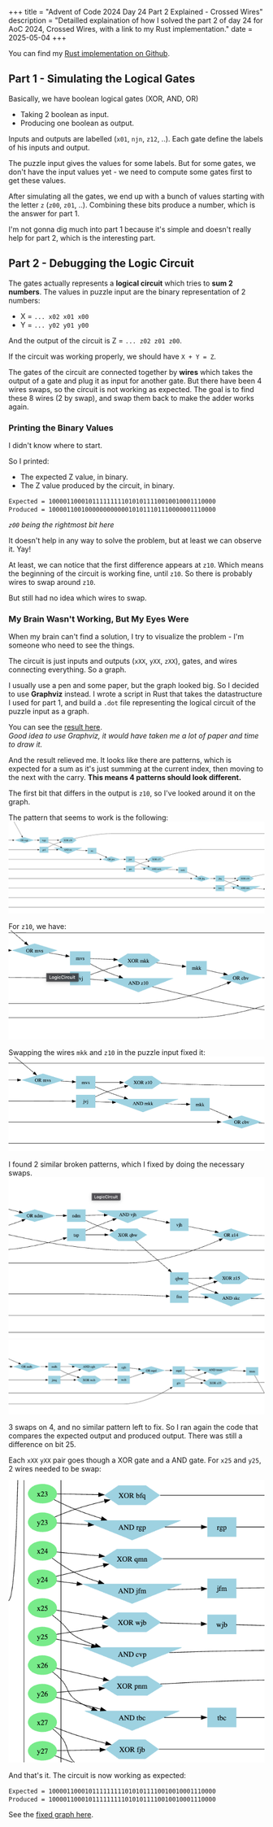 +++
title = "Advent of Code 2024 Day 24 Part 2 Explained - Crossed Wires"
description = "Detailled explaination of how I solved the part 2 of day 24 for AoC 2024, Crossed Wires, with a link to my Rust implementation."
date = 2025-05-04
+++

You can find my [Rust implementation on Github](https://github.com/antoineprdhmm/advent_of_code/blob/master/src/y2024/day24/mod.rs).

## Part 1 - Simulating the Logical Gates

Basically, we have boolean logical gates (XOR, AND, OR)
- Taking 2 boolean as input.
- Producing one boolean as output.

Inputs and outputs are labelled (`x01`, `njn`, `z12`, ..). Each gate define the labels of his inputs and output.

The puzzle input gives the values for some labels. But for some gates, we don't have the input values yet - we need to compute some gates first to get these values.  

After simulating all the gates, we end up with a bunch of values starting with the letter `z` (`z00`, `z01`, ..).
Combining these bits produce a number, which is the answer for part 1.
 
I'm not gonna dig much into part 1 because it's simple and doesn't really help for part 2, which is the interesting part.

## Part 2 - Debugging the Logic Circuit

The gates actually represents a **logical circuit** which tries to **sum 2 numbers**.
The values in puzzle input are the binary representation of 2 numbers:
- X = `... x02 x01 x00`
- Y = `... y02 y01 y00`

And the output of the circuit is Z = `... z02 z01 z00`.

If the circuit was working properly, we should have `X + Y = Z`.

The gates of the circuit are connected together by **wires** which takes the output of a gate and plug it as input for another gate.
But there have been 4 wires swaps, so the circuit is not working as expected.
The goal is to find these 8 wires (2 by swap), and swap them back to make the adder works again.

### Printing the Binary Values

I didn't know where to start.

So I printed:
- The expected Z value, in binary.
- The Z value produced by the circuit, in binary.

```
Expected = 1000011000101111111110101011110010010001110000
Produced = 1000011001000000000000101011101110000001110000
```
*`z00` being the rightmost bit here*

It doesn't help in any way to solve the problem, but at least we can observe it. Yay! 

At least, we can notice that the first difference appears at `z10`. Which means the beginning of the circuit is working fine, until `z10`.
So there is probably wires to swap around `z10`.

But still had no idea which wires to swap.

### My Brain Wasn't Working, But My Eyes Were 

When my brain can't find a solution, I try to visualize the problem - I'm someone who need to see the things.

The circuit is just inputs and outputs (`xXX`, `yXX`, `zXX`), gates, and wires connecting everything. So a graph.

I usually use a pen and some paper, but the graph looked big. So I decided to use **Graphviz** instead. I wrote a script in Rust that takes the datastructure I used for part 1, and build a `.dot` file representing the logical circuit of the puzzle input as a graph.

You can see the [result here](https://raw.githubusercontent.com/antoineprdhmm/advent_of_code/refs/heads/master/src/y2024/day24/initial_day24.svg).  
*Good idea to use Graphviz, it would have taken me a lot of paper and time to draw it.* 

And the result relieved me. It looks like there are patterns, which is expected for a sum as it's just summing at the current index, then moving to the next with the carry. **This means 4 patterns should look different.**

The first bit that differs in the output is `z10`, so I've looked around it on the graph.

The pattern that seems to work is the following:
<img src="/advent_of_code_2024_day_24_part_2_explained/expected_pattern.png" />

For `z10`, we have:
<img src="/advent_of_code_2024_day_24_part_2_explained/broken_z10.png" />

Swapping the wires `mkk` and `z10` in the puzzle input fixed it:
<img src="/advent_of_code_2024_day_24_part_2_explained/fixed_z10.png" />

I found 2 similar broken patterns, which I fixed by doing the necessary swaps.
<img src="/advent_of_code_2024_day_24_part_2_explained/broken_z14.png" />
<img src="/advent_of_code_2024_day_24_part_2_explained/broken_z34.png" />

3 swaps on 4, and no similar pattern left to fix. So I ran again the code that compares the expected output and produced output. There was still a difference on bit 25.

Each `xXX` `yXX` pair goes though a XOR gate and a AND gate. For `x25` and `y25`, 2 wires needed to be swap:

<img src="/advent_of_code_2024_day_24_part_2_explained/x25_y25.png" />

And that's it. The circuit is now working as expected:
```
Expected = 1000011000101111111110101011110010010001110000
Produced = 1000011000101111111110101011110010010001110000
```

See the [fixed graph here](https://raw.githubusercontent.com/antoineprdhmm/advent_of_code/refs/heads/master/src/y2024/day24/day24.svg).
